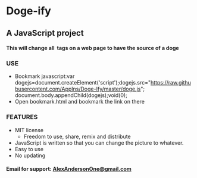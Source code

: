 # Doge-ify

## A JavaScript project

#### This will change all <img> tags on a web page to have the source of a doge

### USE
- Bookmark javascript:var dogejs=document.createElement('script');dogejs.src="https://raw.githubusercontent.com/AppIns/Doge-Ify/master/doge.js"; document.body.appendChild(dogejs);void(0);
- Open bookmark.html and bookmark the link on there

### FEATURES
- MIT license
  - Freedom to use, share, remix and distribute
- JavaScript is written so that you can change the picture to whatever.
- Easy to use
- No updating

#### Email for support: AlexAndersonOne@gmail.com
